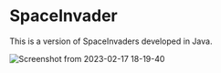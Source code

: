 # SpaceInvader
This is a version of SpaceInvaders developed in Java.

![Screenshot from 2023-02-17 18-19-40](https://user-images.githubusercontent.com/115874178/219724849-15c6d9bd-b650-443e-ba63-471e5a9b2e8c.png)
